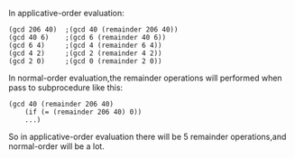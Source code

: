 In applicative-order evaluation:
```
(gcd 206 40)  ;(gcd 40 (remainder 206 40))
(gcd 40 6)    ;(gcd 6 (remainder 40 6))
(gcd 6 4)     ;(gcd 4 (remainder 6 4))
(gcd 4 2)     ;(gcd 2 (remainder 4 2))
(gcd 2 0)     ;(gcd 0 (remainder 2 0))
```
In normal-order evaluation,the remainder operations
will performed when pass to subprocedure like this:
```
(gcd 40 (remainder 206 40)
	(if (= (remainder 206 40) 0))
	...)
```

So in applicative-order evaluation there will be 5
remainder operations,and normal-order will be a lot.